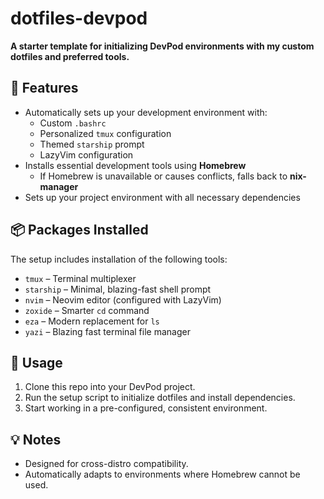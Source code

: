 # dotfiles-devpod

**A starter template for initializing DevPod environments with my custom dotfiles and preferred tools.**

## 🔧 Features

- Automatically sets up your development environment with:
  - Custom `.bashrc`
  - Personalized `tmux` configuration
  - Themed `starship` prompt
  - LazyVim configuration
- Installs essential development tools using **Homebrew**
  - If Homebrew is unavailable or causes conflicts, falls back to **nix-manager**
- Sets up your project environment with all necessary dependencies

## 📦 Packages Installed

The setup includes installation of the following tools:

- `tmux` – Terminal multiplexer  
- `starship` – Minimal, blazing-fast shell prompt  
- `nvim` – Neovim editor (configured with LazyVim)  
- `zoxide` – Smarter `cd` command  
- `eza` – Modern replacement for `ls`  
- `yazi` – Blazing fast terminal file manager  

## 🚀 Usage

1. Clone this repo into your DevPod project.
2. Run the setup script to initialize dotfiles and install dependencies.
3. Start working in a pre-configured, consistent environment.

## 💡 Notes

- Designed for cross-distro compatibility.
- Automatically adapts to environments where Homebrew cannot be used.
